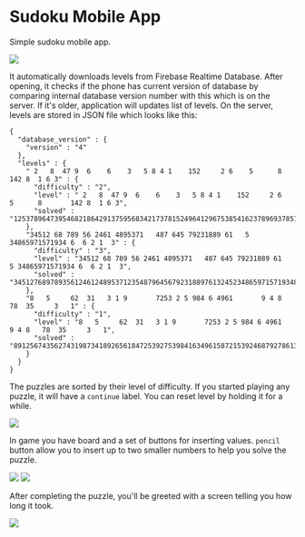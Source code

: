 #  Sudoku Mobile App

Simple sudoku mobile app. 

![](https://github.com/MonaLizaTurbo/SudokuMobile/blob/master/readme-images/sudokuMobile1.png)

It automatically downloads levels from Firebase Realtime Database. After opening, it checks if the
phone has current version of database by comparing internal database version number with this which is
on the server. If it's older, application will updates list of levels. On the server, levels are 
stored in JSON file which looks like this:

```
{
  "database_version" : {
    "version" : "4"
  },
  "levels" : {
    " 2   8  47 9  6    6    3   5 8 4 1    152     2 6    5      8       142 8  1 6 3" : {
      "difficulty" : "2",
      "level" : " 2   8  47 9  6    6    3   5 8 4 1    152     2 6    5      8       142 8  1 6 3",
      "solved" : "125378964739546821864291375956834217378152496412967538541623789693785142287419653"
    },
    "34512 68 789 56 2461 4895371   487 645 79231889 61   5 34865971571934 6  6 2 1  3" : {
      "difficulty" : "3",
      "level" : "34512 68 789 56 2461 4895371   487 645 79231889 61   5 34865971571934 6  6 2 1  3",
      "solved" : "345127689789356124612489537123548796456792318897613245234865971571934862968271453"
    },
    "8   5     62  31   3 1 9       7253 2 5 984 6 4961       9 4 8   78  35     3   1" : {
      "difficulty" : "1",
      "level" : "8   5     62  31   3 1 9       7253 2 5 984 6 4961       9 4 8   78  35     3   1",
      "solved" : "891256743562743198734189265618472539275398416349615872153924687927861354486537921"
    }
  }
}
```

The puzzles are sorted by their level of difficulty. If you started playing any puzzle, it will have a ``continue``
label. You can reset level by holding it for a while.

![](https://github.com/MonaLizaTurbo/SudokuMobile/blob/master/readme-images/sudokuMobile2.png)

In game you have board and a set of buttons for inserting values. ``pencil`` button allow you to insert
up to two smaller numbers to help you solve the puzzle.

![](https://github.com/MonaLizaTurbo/SudokuMobile/blob/master/readme-images/sudokuMobile3.png)
![](https://github.com/MonaLizaTurbo/SudokuMobile/blob/master/readme-images/sudokuMobile4.png)

After completing the puzzle, you'll be greeted with a screen telling you how long it took.

![](https://github.com/MonaLizaTurbo/SudokuMobile/blob/master/readme-images/sudokuMobile5.png)
